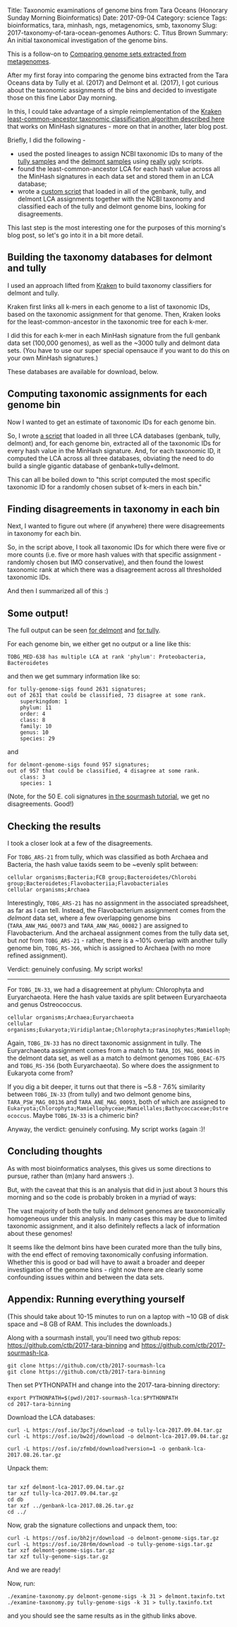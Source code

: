 Title: Taxonomic examinations of genome bins from Tara Oceans (Honorary Sunday Morning Bioinformatics)
Date: 2017-09-04
Category: science
Tags: bioinformatics, tara, minhash, ngs, metagenomics, smb, taxonomy
Slug: 2017-taxonomy-of-tara-ocean-genomes
Authors: C. Titus Brown
Summary: An initial taxonomical investigation of the genome bins.

This is a follow-on to [Comparing genome sets extracted from metagenomes](http://ivory.idyll.org/blog/2017-comparing-genomes-from-metagenomes.html).

After my first foray into comparing the genome bins extracted from the Tara Oceans data by Tully et al. (2017) and Delmont et al. (2017), I got curious about the taxonomic assignments of the bins and decided to investigate those on this fine Labor Day morning.

In this, I could take advantage of a simple reimplementation of the [Kraken least-common-ancestor taxonomic classification algorithm described here](http://ivory.idyll.org/blog/2017-something-about-kmers.html) that works on MinHash signatures - more on that in another, later blog post.

Briefly, I did the following -

* used the posted lineages to assign NCBI taxonomic IDs to many of the [tully samples](https://github.com/ctb/2017-sourmash-lca/blob/master/tara_tully_taxids.csv) and the [delmont samples](https://github.com/ctb/2017-sourmash-lca/blob/master/tara_meren_taxids.csv) using [really](https://github.com/ctb/2017-sourmash-lca/blob/master/get_taxid_tara_tully.py) [ugly](https://github.com/ctb/2017-sourmash-lca/blob/master/get_taxid_tara_meren.py) scripts.
* found the least-common-ancestor LCA for each hash value across all the MinHash signatures in each data set and stored them in an LCA database;
* wrote a [custom script](https://github.com/ctb/2017-tara-binning/blob/master/examine-taxonomy.py) that loaded in all of the genbank, tully, and delmont LCA assignments together with the NCBI taxonomy and classified each of the tully and delmont genome bins, looking for disagreements.

This last step is the most interesting one for the purposes of this morning's blog post, so let's go into it in a bit more detail.

## Building the taxonomy databases for delmont and tully

I used an approach lifted from [Kraken](http://ivory.idyll.org/blog/2017-something-about-kmers.html) to build taxonomy classifiers for delmont and tully.

Kraken first links all k-mers in each genome to a list of taxonomic IDs, based on the taxonomic assignment for that genome.  Then, Kraken looks for the least-common-ancestor in the taxonomic tree for each k-mer.

I did this for each k-mer in each MinHash signature from the full genbank data set (100,000 genomes), as well as the ~3000 tully and delmont data sets.  (You have to use our super special opensauce if you want to do this on your own MinHash signatures.)

These databases are available for download, below.

## Computing taxonomic assignments for each genome bin

Now I wanted to get an estimate of taxonomic IDs for each genome bin.

So, I wrote [a script](https://github.com/ctb/2017-tara-binning/blob/master/examine-taxonomy.py) that loaded in all three LCA databases (genbank, tully, delmont) and, for each genome bin, extracted all of the taxonomic IDs for every hash value in the MinHash signature.  And, for each taxonomic ID, it computed the LCA across all three databases, obviating the need to do build a single gigantic database of genbank+tully+delmont.

This can all be boiled down to "this script computed the most specific taxonomic ID for a randomly chosen subset of k-mers in each bin."

## Finding disagreements in taxonomy in each bin

Next, I wanted to figure out where (if anywhere) there were disagreements in taxonomy for each bin.

So, in the script above, I took all taxonomic IDs for which there were five or more counts (i.e. five or more hash values with that specific assignment - randomly chosen but IMO conservative), and then found the lowest taxonomic rank at which there was a disagreement across all thresholded taxonomic IDs.

And then I summarized all of this :)

## Some output!

The full output can be seen [for delmont](https://github.com/ctb/2017-tara-binning/blob/master/delmont.taxinfo.txt) and [for tully](https://github.com/ctb/2017-tara-binning/blob/master/tully.taxinfo.txt).

For each genome bin, we either get no output or a line like this:
```
TOBG_MED-638 has multiple LCA at rank 'phylum': Proteobacteria, Bacteroidetes
```

and then we get summary information like so:

```
for tully-genome-sigs found 2631 signatures;
out of 2631 that could be classified, 73 disagree at some rank.
	superkingdom: 1
	phylum: 11
	order: 4
	class: 8
	family: 10
	genus: 10
	species: 29
```

and

```
for delmont-genome-sigs found 957 signatures;
out of 957 that could be classified, 4 disagree at some rank.
	class: 3
	species: 1
```

(Note, for the 50 E. coli signatures [in the sourmash tutorial](https://sourmash.readthedocs.io/en/latest/tutorials.html), we get no disagreements. Good!)

## Checking the results

I took a closer look at a few of the disagreements.

For `TOBG_ARS-21` from tully, which was classified as both Archaea and Bacteria, the hash value taxids seem to be ~evenly split between:

```
cellular organisms;Bacteria;FCB group;Bacteroidetes/Chlorobi group;Bacteroidetes;Flavobacteriia;Flavobacteriales
cellular organisms;Archaea
```

Interestingly, `TOBG_ARS-21` has no assignment in the associated spreadsheet, as far as I can tell.  Instead, the Flavobacterium assignment comes from the *delmont* data set, where a few overlapping genome bins (`TARA_ANW_MAG_00073` and `TARA_ANW_MAG_00082` ) are assigned to Flavobacterium.  And the archaeal assignment comes from the tully data set, but *not* from `TOBG_ARS-21` - rather, there is a ~10% overlap with another tully genome bin, `TOBG_RS-366`, which is assigned to Archaea (with no more refined assignment).

Verdict: genuinely confusing. My script works!

----

For `TOBG_IN-33`, we had a disagreement at phylum: Chlorophyta and Euryarchaeota. Here the hash value taxids are split between Euryarchaeota and genus Ostreococcus.

```
cellular organisms;Archaea;Euryarchaeota
cellular organisms;Eukaryota;Viridiplantae;Chlorophyta;prasinophytes;Mamiellophyceae;Mamiellales;Bathycoccaceae;Ostreococcus
```

Again, `TOBG_IN-33` has no direct taxonomic assignment in tully. The Euryarchaeota assignment comes from a match to `TARA_IOS_MAG_00045` in the delmont data set, as well as a match to delmont genomes `TOBG_EAC-675` and `TOBG_RS-356` (both Euryarchaeota). So where does the assignment to Eukaryota come from? 

If you dig a bit deeper, it turns out that there is ~5.8 - 7.6% similarity between `TOBG_IN-33` (from tully) and two delmont genome bins, `TARA_PSW_MAG_00136` and `TARA_ANE_MAG_00093`, both of which are assigned to `Eukaryota;Chlorophyta;Mamiellophyceae;Mamiellales;Bathycoccaceae;Ostreococcus`.  Maybe `TOBG_IN-33` is a chimeric bin?

Anyway, the verdict: genuinely confusing. My script works (again :)!

## Concluding thoughts

As with most bioinformatics analyses, this gives us some directions to pursue, rather than (m)any hard answers :).

But, with the caveat that this is an analysis that did in just about 3 hours this morning and so the code is probably broken in a myriad of ways:

The vast majority of both the tully and delmont genomes are taxonomically homogeneous under this analysis. In many cases this may be due to limited taxonomic assignment, and it also definitely reflects a lack of information about these genomes!

It seems like the delmont bins have been curated more than the tully bins, with the end effect of removing taxonomically confusing information. Whether this is good or bad will have to await a broader and deeper investigation of the genome bins - right now there are clearly some confounding issues within and between the data sets.

## Appendix: Running everything yourself

(This should take about 10-15 minutes to run on a laptop with ~10 GB of disk space and ~8 GB of RAM. This includes the downloads.)

Along with a sourmash install, you'll need two github repos: https://github.com/ctb/2017-tara-binning and https://github.com/ctb/2017-sourmash-lca.

```
git clone https://github.com/ctb/2017-sourmash-lca
git clone https://github.com/ctb/2017-tara-binning
```

Then set PYTHONPATH and change into the 2017-tara-binning directory:

```
export PYTHONPATH=$(pwd)/2017-sourmash-lca:$PYTHONPATH
cd 2017-tara-binning
```

Download the LCA databases:
```
curl -L https://osf.io/3pc7j/download -o tully-lca-2017.09.04.tar.gz 
curl -L https://osf.io/bw2dj/download -o delmont-lca-2017.09.04.tar.gz

curl -L https://osf.io/zfmbd/download?version=1 -o genbank-lca-2017.08.26.tar.gz
```

Unpack them:

```

tar xzf delmont-lca-2017.09.04.tar.gz
tar xzf tully-lca-2017.09.04.tar.gz
cd db
tar xzf ../genbank-lca-2017.08.26.tar.gz
cd ../
```

Now, grab the signature collections and unpack them, too:

```
curl -L https://osf.io/bh2jr/download -o delmont-genome-sigs.tar.gz
curl -L https://osf.io/28r6m/download -o tully-genome-sigs.tar.gz
tar xzf delmont-genome-sigs.tar.gz 
tar xzf tully-genome-sigs.tar.gz 
```

And we are ready!

Now, run:

```
./examine-taxonomy.py delmont-genome-sigs -k 31 > delmont.taxinfo.txt
./examine-taxonomy.py tully-genome-sigs -k 31 > tully.taxinfo.txt
```

and you should see the same results as in the github links above.
